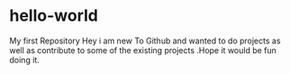 # hello-world
My first Repository
Hey i am new To Github and wanted to do projects as well as contribute to some of the existing projects .Hope it would be fun doing it.
